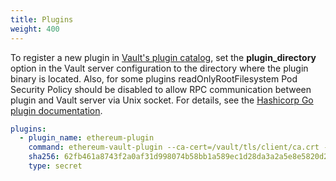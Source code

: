 ```yaml
---
title: Plugins
weight: 400
---
```


To register a new plugin in [Vault's plugin catalog](https://www.vaultproject.io/api/system/plugins-catalog.html),
set the **plugin_directory** option in the Vault server configuration to the directory where the plugin binary
is located. Also, for some plugins readOnlyRootFilesystem Pod Security Policy should be disabled to allow RPC
communication between plugin and Vault server via Unix socket. For details,
see the [Hashicorp Go plugin documentation](https://github.com/hashicorp/go-plugin/blob/master/docs/internals.md).

```yaml
plugins:
  - plugin_name: ethereum-plugin
    command: ethereum-vault-plugin --ca-cert=/vault/tls/client/ca.crt --client-cert=/vault/tls/server/server.crt --client-key=/vault/tls/server/server.key
    sha256: 62fb461a8743f2a0af31d998074b58bb1a589ec1d28da3a2a5e8e5820d2c6e0a
    type: secret
```
